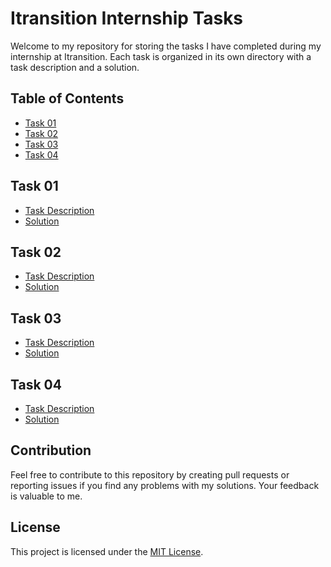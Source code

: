 # Itransition Internship Tasks

Welcome to my repository for storing the tasks I have completed during my internship at Itransition. Each task is organized in its own directory with a task description and a solution.

## Table of Contents

- [Task 01](#task-01)
- [Task 02](#task-02)
- [Task 03](#task-03)
- [Task 04](#task-04)

## Task 01

- [Task Description](Task_01/task_description.md)
- [Solution](Task_01/solution/)

## Task 02

- [Task Description](Task_02/task_description.md)
- [Solution](Task_02/solution/)

## Task 03

- [Task Description](Task_03/task_description.md)
- [Solution](Task_03/solution/)

## Task 04

- [Task Description](Task_04/task_description.md)
- [Solution](Task_04/solution/)

## Contribution

Feel free to contribute to this repository by creating pull requests or reporting issues if you find any problems with my solutions. Your feedback is valuable to me.

## License

This project is licensed under the [MIT License](LICENSE).
